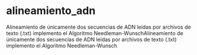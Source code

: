 # alineamiento_adn
Alineamiento de únicamente dos secuencias de ADN leídas por archivos de texto (.txt) implemento el Algoritmo Needleman-WunschAlineamiento de únicamente dos secuencias de ADN leídas por archivos de texto (.txt) implemento el Algoritmo Needleman-Wunsch
